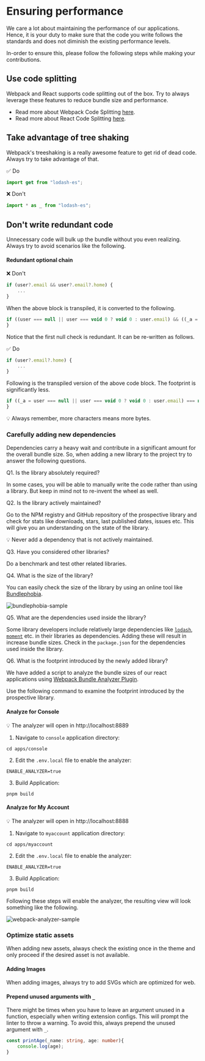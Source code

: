 # Ensuring performance

We care a lot about maintaining the performance of our applications. Hence, it is your duty to make sure that the code you
write follows the standards and does not diminish the existing performance levels.

In-order to ensure this, please follow the following steps while making your contributions.

## Use code splitting

Webpack and React supports code splitting out of the box. Try to always leverage these features to reduce bundle size and performance.

- Read more about Webpack Code Splitting [here](https://webpack.js.org/guides/code-splitting/).
- Read more about React Code Splitting [here](https://reactjs.org/docs/code-splitting.html).

## Take advantage of tree shaking

Webpack's treeshaking is a really awesome feature to get rid of dead code. Always try to take advantage of that.

:white_check_mark: Do

```typescript
import get from "lodash-es";
```

:x: Don't

```typescript
import * as _ from "lodash-es";
```

## Don't write redundant code

Unnecessary code will bulk up the bundle without you even realizing. Always try to avoid scenarios like the following.

#### Redundant optional chain

:x: Don't

```typescript
if (user?.email && user?.email?.home) {
    ...
}
```

When the above block is transpiled, it is converted to the following.

```javascript
if ((user === null || user === void 0 ? void 0 : user.email) && ((_a = user === null || user === void 0 ? void 0 : user.email) === null || _a === void 0 ? void 0 : _a.home)) {
}
```

Notice that the first null check is redundant. It can be re-written as follows.

:white_check_mark: Do

```typescript
if (user?.email?.home) {
    ...
}
```

Following is the transpiled version of the above code block. The footprint is significantly less.

```javascript
if ((_a = user === null || user === void 0 ? void 0 : user.email) === null || _a === void 0 ? void 0 : _a.home) {
}
```

:bulb: Always remember, more characters means more bytes.

### Carefully adding new dependencies

Dependencies carry a heavy wait and contribute in a significant amount for the overall bundle size. So, when adding a new
library to the project try to answer the following questions.

Q1. Is the library absolutely required?

In some cases, you will be able to manually write the code rather than using a library. But keep in mind not to re-invent the wheel as well.

Q2. Is the library actively maintained?

Go to the NPM registry and GitHub repository of the prospective library and check for stats like downloads, stars, last published dates,
issues etc. This will give you an understanding on the state of the library.

:bulb: Never add a dependency that is not actively maintained.

Q3. Have you considered other libraries?

Do a benchmark and test other related libraries.

Q4. What is the size of the library?

You can easily check the size of the library by using an online tool like [Bundlephobia](https://bundlephobia.com/).

![bundlephobia-sample](../assets/bundlephobia-sample.jpg)

Q5. What are the dependencies used inside the library?

Some library developers include relatively large dependencies like [`lodash`](https://lodash.com/), [`moment`](https://momentjs.com/) etc. in their libraries as dependencies.
Adding these will result in increase bundle sizes. Check in the `package.json` for the dependencies used inside the library.

Q6. What is the footprint introduced by the newly added library?

We have added a script to analyze the bundle sizes of our react applications using [Webpack Bundle Analyzer Plugin](https://www.npmjs.com/package/webpack-bundle-analyzer).

Use the following command to examine the footprint introduced by the prospective library.

#### Analyze for Console

:bulb: The analyzer will open in http://localhost:8889

1. Navigate to `console` application directory:
```shell
cd apps/console
```
2. Edit the `.env.local` file to enable the analyzer:
```
ENABLE_ANALYZER=true
```
3. Build Application:
```shell
pnpm build
```

#### Analyze for My Account

:bulb: The analyzer will open in http://localhost:8888

1. Navigate to `myaccount` application directory:
```shell
cd apps/myaccount
```
2. Edit the `.env.local` file to enable the analyzer:
```
ENABLE_ANALYZER=true
```
3. Build Application:
```shell
pnpm build
```

Following these steps will enable the analyzer, the resulting view will look something like the following.

![webpack-analyzer-sample](../assets/webpack-analyzer-sample.jpg)

### Optimize static assets

When adding new assets, always check the existing once in the theme and only proceed if the desired asset is not available.

#### Adding Images

When adding images, always try to add SVGs which are optimized for web.

#### Prepend unused arguments with `_`

There might be times when you have to leave an argument unused in a function, especially when writing extension configs. This will prompt the linter to throw a warning.
To avoid this, always prepend the unused argument with `_`.

```TypeScript
const printAge(_name: string, age: number){
    console.log(age);
}
```
